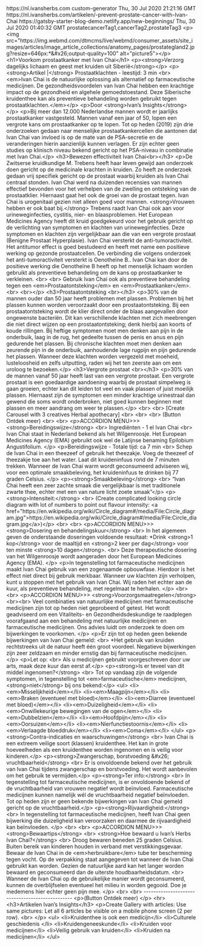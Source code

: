 <?xml version="1.0" encoding="UTF-8"?>
<rss xmlns:dc="http://purl.org/dc/elements/1.1/" xmlns:content="http://purl.org/rss/1.0/modules/content/" xmlns:atom="http://www.w3.org/2005/Atom" version="2.0">
  <channel>
    <title>
      <![CDATA[Ivan's Herbs RSS Feed]]>
    </title>
    <description>
      <![CDATA[Daily Siberian herbal remedies]]>
    </description>
    <link>https://nl.ivansherbs.com</link>
    <generator>custom-generator</generator>
    <lastBuildDate>Thu, 30 Jul 2020 21:21:16 GMT</lastBuildDate>
    <item>
      <title>
        <![CDATA[Prevent Prostate Cancer with Ivan Chai]]>
      </title>
      <description>
        <![CDATA[Short description that will appear as text on www.ivansherbs.com/artikelen under each article. This is the "meta-tag" and is used in SEO.]]>
      </description>
      <link>https://nl.ivansherbs.com/artikelen/-prevent-prostate-cancer-with-Ivan-Chai</link>
      <guid isPermaLink="false">https://gatsby-starter-blog-demo.netlify.app/new-beginnings/</guid>
      <pubDate>Thu, 30 Jul 2020 01:40:32 GMT</pubDate>
      <category>prostatecancerTag1,cancerTag2,prostateTag3</category>
<enclosure url="https://www.cancer.org/cancer/prostate-cancer/about/what-is-prostate-cancer/_jcr_content/par/textimage/image.img.jpg/1591704729163.jpg" length="85122" type="image/jpeg" />
<content:encoded>&lt;p&gt;&lt;img src=&quot;https://img.webmd.com/dtmcms/live/webmd/consumer_assets/site_images/articles/image_article_collections/anatomy_pages/prostategland2.jpg?resize=646px:*&amp;#x26;output-quality=100&quot;
        alt=&quot;picture5&quot;&gt;&lt;/p&gt; &lt;h1&gt;Voorkom prostaatkanker met Ivan Chai&lt;/h1&gt; &lt;p&gt;&lt;strong&gt;Verzorg dagelijks lichaam en geest met kruiden uit Siberië&lt;/strong&gt;&lt;/p&gt; &lt;p&gt;&lt;strong&gt;Artikel
        |&lt;/strong&gt; Prostaatklachten - leestijd: 3 min &lt;br&gt; &lt;em&gt;Ivan Chai is de natuurlijke oplossing als alternatief op farmaceutische medicijnen. De gezondheidsvoordelen van Ivan Chai hebben een krachtige impact op de gezondheid en
        algehele gemoedstoestand. Deze Siberische kruidenthee kan als preventieve behandeling worden gebruikt tegen prostaatklachten.&lt;/em&gt;&lt;/p&gt; &lt;p&gt;Door &lt;strong&gt;Ivan’s Insights&lt;/strong&gt;&lt;/p&gt; &lt;p&gt;Bij meer dan 12.000
        Nederlandse mannen wordt er jaarlijks prostaatkanker vastgesteld. Mannen vanaf een jaar of 50, lopen een vergrote kans om prostaatkanker op te lopen. Tot op heden (2019) zijn drie onderzoeken gedaan naar menselijke prostaatkankercellen die aantonen
        dat Ivan Chai van invloed is op de mate van de PSA-secretie en de veranderingen hierin aanzienlijk kunnen verlagen. Er zijn echter geen studies op klinisch niveau bekend gericht op het PSA-niveau in combinatie met Ivan Chai.&lt;/p&gt;
        &lt;h3&gt;Bewezen effectiviteit Ivan Chai&lt;br&gt;&lt;/h3&gt; &lt;p&gt;De Zwitserse kruidkundige M. Trebens heeft haar leven gewijd aan onderzoek doen gericht op de medicinale krachten in kruiden. Zo heeft ze onderzoek gedaan vrij specifiek gericht
        op de prostaat waarbij kruiden als Ivan Chai centraal stonden. Ivan Chai werd na duizenden recensies van mannen effectief bevonden voor het verhelpen van de zwelling en ontsteking van de prostaatklier. Hiernaast gaat het ook de groei van de prostaat
        tegen. Ivan Chai is urogenitaal gezien niet alleen goed voor mannen. &lt;strong&gt;Vrouwen hebben er ook baat bij.&lt;/strong&gt; Trebens raadt Ivan Chai ook aan voor urineweginfecties, cystitis, nier- en blaasproblemen. Het European Medicines Agency
        heeft dit kruid goedgekeurd voor het gebruik gericht op de verlichting van symptomen en klachten van urineweginfecties. Deze symptomen en klachten zijn vergelijkbaar aan die van een vergrote prostaat (Benigne Prostaat Hyperplasie). Ivan Chai
        versterkt de anti-tumoractiviteit. Het antitumor effect is goed bestudeerd en heeft met name een positieve werking op gezonde prostaatcellen. De verbinding die volgens onderzoek het anti-tumoractiviteit versterkt is Oenotheïne B.. Ivan Chai kan door
        de positieve werking die Oenotheïne B heeft op het menselijk lichaam worden gebruikt als preventieve behandeling om de kans op prostaatkanker te verkleinen. &lt;br&gt; &lt;br&gt; Gebruik Ivan Chai ook als preventieve behandeling tegen een
        &lt;em&gt;Prostaatontsteking&lt;/em&gt; en &lt;em&gt;Prostaatkanker&lt;/em&gt;. &lt;br&gt; &lt;br&gt;&lt;/p&gt; &lt;h3&gt;Prostaatontsteking &lt;br&gt;&lt;/h3&gt; &lt;p&gt;30% van de mannen ouder dan 50 jaar heeft problemen met plassen. Problemen bij
        het plassen kunnen worden veroorzaakt door een prostaatontsteking. Bij een prostaatontsteking wordt de klier direct onder de blaas aangevallen door ongewenste bacteriën. Dit kan verschillende klachten met zich meebrengen die niet direct wijzen op een
        prostaatontsteking; denk hierbij aan koorts of koude rillingen. Bij heftige symptomen moet men denken aan pijn in de onderbuik, laag in de rug, het gedeelte tussen de penis en anus en pijn gedurende het plassen. Bij chronische klachten moet men
        denken aan zeurende pijn in de onderbuik, aanhoudende lage rugpijn en pijn gedurende het plassen. Wanneer deze klachten worden vergezeld met moeheid, lusteloosheid en zelfs uitputting, raden wij het ten zeerste aan om een uroloog te
        bezoeken.&lt;/p&gt; &lt;h3&gt;Vergrote prostaat &lt;br&gt;&lt;/h3&gt; &lt;p&gt;30% van de mannen vanaf 50 jaar heeft last van een vergrote prostaat. Een vergrote prostaat is een goedaardige aandoening waarbij de prostaat simpelweg is gaan groeien,
        echter kan dit leiden tot veel en vaak plassen of juist moeilijk plassen. Hiernaast zijn de symptomen een minder krachtige urinestraal dan gewend die soms wordt onderbroken, niet goed kunnen beginnen met plassen en meer aandrang om weer te
        plassen.&lt;/p&gt; &lt;br&gt; &lt;br&gt; [Create Carousel with 3 creatives Herbal apothecary] &lt;br&gt; &lt;br&gt; &lt;br&gt; (Button Ontdek meer) &lt;br&gt; &lt;br&gt; &lt;p&gt;ACCORDION MENU&gt;&gt;&gt; &lt;strong&gt;Bereidingswijze&lt;/strong&gt;
        &lt;br&gt; Ingrediënten - 1 el Ivan Chai &lt;br&gt; Ivan Chai staat in Nederland bekend als het Wilgenroosje. Het European Medicines Agency (EMA) gebruikt ook wel de Latijnse benaming Epilobium Angustifolium. &lt;/p&gt; &lt;p&gt;Bereidingswijze -
        Totale tijd: ca 7 min &lt;br&gt; Schep de Ivan Chai in een theezeef of gebruik het theezakje. Voeg de theezeef of theezakje toe aan het water. Laat dit kruideninfuus rond de 7 minuten trekken. Wanneer de Ivan Chai warm wordt geconsumeerd adviseren
        wij, voor een optimale smaakbeleving, het kruideninfuus te drinken bij 77 graden Celsius. &lt;/p&gt; &lt;p&gt;&lt;strong&gt;Smaakbeleving&lt;/strong&gt; &lt;br&gt; “Ivan Chai heeft een zeer zachte smaak die vergelijkbaar is met traditionele zwarte
        thee, echter met een van nature licht zoete smaak”&lt;/p&gt; &lt;p&gt;&lt;strong&gt;Intensiteit:&lt;/strong&gt; &lt;br&gt; (Create complicated looking circle diagram with lot of numbers to point out flavour intensity: &lt;a
        href=&quot;https://en.wikipedia.org/wiki/Circle_diagram#/media/File:Circle_diagram.jpg&quot;&gt;https://en.wikipedia.org/wiki/Circle_diagram#/media/File:Circle_diagram.jpg&lt;/a&gt;)&lt;/p&gt; &lt;br&gt; &lt;br&gt; &lt;p&gt;ACCORDION MENU&gt;&gt;&gt;
        &lt;strong&gt;Dosering en behandelingskuur&lt;/strong&gt; &lt;br&gt; In het algemeen geven de onderstaande doseringen voldoende resultaat: *Drink &lt;strong&gt;1 kop&lt;/strong&gt; voor de maaltijd en &lt;strong&gt;2 keer per dag&lt;/strong&gt; voor
        ten minste &lt;strong&gt;10 dagen&lt;/strong&gt;. &lt;br&gt; Deze therapeutische dosering van het Wilgenroosje wordt aangeraden door het European Medicines Agency (EMA). &lt;/p&gt; &lt;p&gt;In tegenstelling tot farmaceutische medicijnen maakt Ivan
        Chai gebruik van een zogenaamde opbouwfase. Hierdoor is het effect niet direct bij gebruik merkbaar. Wanneer uw klachten zijn verholpen, kunt u stoppen met het gebruik van Ivan Chai. Wij raden het echter aan de kuur, als preventieve behandeling, met
        regelmaat te herhalen. &lt;/p&gt; &lt;br&gt; &lt;br&gt; &lt;p&gt;ACCORDION MENU&gt;&gt;&gt; &lt;strong&gt;Voorzorgsmaatregelen&lt;/strong&gt; &lt;br&gt;&lt;br&gt; Veel combinaties van natuurlijke medicijnen met farmaceutische medicijnen zijn tot op
        heden niet geprobeerd of getest. Het wordt geadviseerd om een Vitaliteits- en Gezondheidsdeskundige te raadplegen voorafgaand aan een behandeling met natuurlijke medicijnen en farmaceutische medicijnen. Ons advies luidt om onderzoek te doen om
        bijwerkingen te voorkomen. &lt;/p&gt; &lt;p&gt;Er zijn tot op heden geen bekende bijwerkingen van Ivan Chai gemeld: &lt;br&gt; *Het gebruik van kruiden rechtstreeks uit de natuur heeft één groot voordeel. Negatieve bijwerkingen zijn zeer zeldzaam en
        minder ernstig dan bij farmaceutische medicijnen.&lt;/p&gt; &lt;p&gt;Let op: &lt;br&gt; Als u medicijnen gebruikt voorgeschreven door uw arts, maak deze kuur dan eerst af.&lt;/p&gt; &lt;p&gt;&lt;strong&gt;Is er teveel van dit middel
        ingenomen?&lt;/strong&gt; &lt;br&gt; Tot op vandaag zijn de volgende symptomen, in tegenstelling tot &lt;em&gt;farmaceutische&lt;/em&gt; medicijnen, &lt;strong&gt;niet&lt;/strong&gt; bij ons bekend:&lt;/p&gt; &lt;ul&gt;
        &lt;li&gt;&lt;em&gt;Misselijkheid&lt;/em&gt;&lt;/li&gt; &lt;li&gt;&lt;em&gt;Maagpijn&lt;/em&gt;&lt;/li&gt; &lt;li&gt;&lt;em&gt;Braken (eventueel met bloed)&lt;/em&gt;&lt;/li&gt; &lt;li&gt;&lt;em&gt;Diarree (eventueel met bloed)&lt;/em&gt;&lt;/li&gt;
        &lt;li&gt;&lt;em&gt;Duizeligheid&lt;/em&gt;&lt;/li&gt; &lt;li&gt;&lt;em&gt;Onwillekeurige bewegingen van de ogen&lt;/em&gt;&lt;/li&gt; &lt;li&gt;&lt;em&gt;Dubbelzien&lt;/em&gt;&lt;/li&gt; &lt;li&gt;&lt;em&gt;Hoofdpijn&lt;/em&gt;&lt;/li&gt;
        &lt;li&gt;&lt;em&gt;Oorsuizen&lt;/em&gt;&lt;/li&gt; &lt;li&gt;&lt;em&gt;Nierfunctiestoornis&lt;/em&gt;&lt;/li&gt; &lt;li&gt;&lt;em&gt;Verlaagde bloeddruk&lt;/em&gt;&lt;/li&gt; &lt;li&gt;&lt;em&gt;Coma&lt;/em&gt;&lt;/li&gt; &lt;/ul&gt;
        &lt;p&gt;&lt;strong&gt;Contra-indicaties en waarschuwingen&lt;/strong&gt; &lt;br&gt; Ivan Chai is een extreem veilige soort (klassen) kruidenthee. Het kan in grote hoeveelheden als een kruidenthee worden ingenomen en is veilig voor
        kinderen.&lt;/p&gt; &lt;p&gt;&lt;strong&gt;Zwangerschap, borstvoeding &amp;#x26; vruchtbaarheid&lt;/strong&gt; &lt;br&gt; Er is onvoldoende bekend over het gebruik van Ivan Chai tijdens zwangerschap en borstvoeding. Het wordt aanbevolen om het
        gebruik te vermijden.&lt;/p&gt; &lt;p&gt;&lt;strong&gt;Ter info:&lt;/strong&gt; &lt;br&gt; In tegenstelling tot farmaceutische medicijnen, is er onvoldoende bekend of de vruchtbaarheid van vrouwen negatief wordt beïnvloed. Farmaceutische medicijnen
        kunnen namelijk wél de vruchtbaarheid negatief beïnvloeden. Tot op heden zijn er geen bekende bijwerkingen van Ivan Chai gemeld gericht op de vruchtbaarheid.&lt;/p&gt; &lt;p&gt;&lt;strong&gt;Rijvaardigheid:&lt;/strong&gt; &lt;br&gt; In tegenstelling
        tot farmaceutische medicijnen, heeft Ivan Chai geen bijwerking die duizeligheid kan veroorzaken en daarmee de rijvaardigheid kan beïnvloeden. &lt;/p&gt; &lt;br&gt; &lt;br&gt; &lt;p&gt;ACCORDION MENU&gt;&gt;&gt; &lt;strong&gt;Bewaartips&lt;/strong&gt;
        &lt;br&gt; &lt;strong&gt;Hoe bewaard u Ivan’s Herbs Ivan Chai?&lt;/strong&gt; &lt;br&gt; Droog bewaren beneden 25 graden Celsius. Buiten bereik van kinderen houden in verband met verstikkingsgevaar. Bewaar de Ivan Chai in de
        &lt;em&gt;herbruikbare&lt;/em&gt; tube ter bescherming tegen vocht. Op de verpakking staat aangegeven tot wanneer de Ivan Chai gebruikt kan worden. Gezien de natuurlijke aard kan het langer worden bewaard en geconsumeerd dan de uiterste
        houdbaarheidsdatum. &lt;br&gt; Wanneer de Ivan Chai op de gebruikelijke manier wordt geconsumeerd, kunnen de overblijfselen eventueel het milieu in worden gegooid. Doe je medemens hier echter geen pijn mee. &lt;/p&gt; &lt;br&gt; &lt;br&gt;
        ------------------------------------------------ &lt;p&gt;(Button Ontdek meer) &lt;/p&gt; &lt;hr&gt; &lt;h3&gt;Artikelen Ivan’s Insights&lt;/h3&gt; &lt;p&gt;Create Gallery with articles: Use same pictures: Let all 6 articles be visible on a mobile
        phone screen (2 per row). &lt;br&gt; &lt;/p&gt; &lt;ul&gt; &lt;li&gt;Kruidenthee is ook een medicijn&lt;/li&gt; &lt;li&gt;Culturele geschiedenis &lt;/li&gt; &lt;li&gt;Kruidengeneeskunde&lt;/li&gt; &lt;li&gt;Kruiden voor medicijnen&lt;/li&gt;
        &lt;li&gt;Veilig gebruik van kruiden&lt;/li&gt; &lt;li&gt;Kruiden na medicijnen&lt;/li&gt; &lt;/ul&gt;</content:encoded>
    </item>
  </channel>
</rss>
